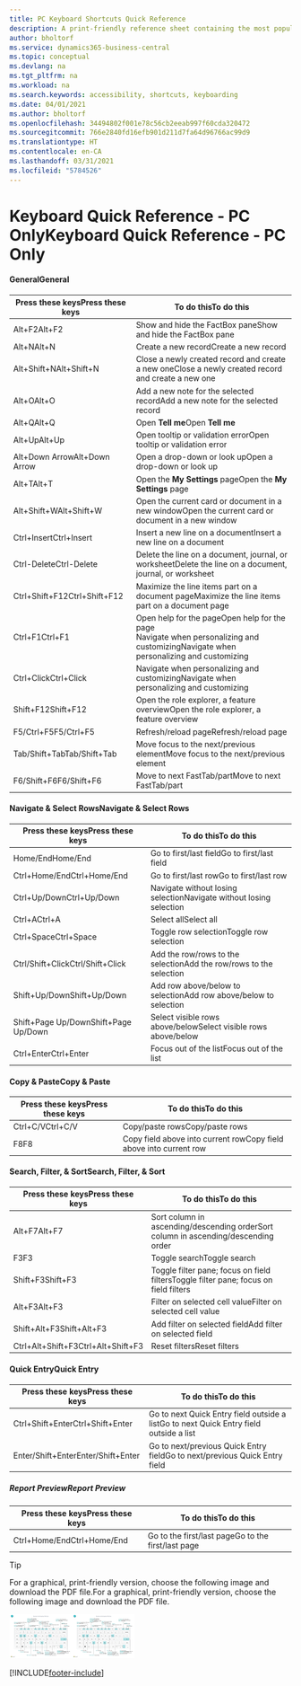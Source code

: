```yaml
---
title: PC Keyboard Shortcuts Quick Reference
description: A print-friendly reference sheet containing the most popular keyboard shortcuts for PC users.
author: bholtorf
ms.service: dynamics365-business-central
ms.topic: conceptual
ms.devlang: na
ms.tgt_pltfrm: na
ms.workload: na
ms.search.keywords: accessibility, shortcuts, keyboarding
ms.date: 04/01/2021
ms.author: bholtorf
ms.openlocfilehash: 34494802f001e78c56cb2eeab997f60cda320472
ms.sourcegitcommit: 766e2840fd16efb901d211d7fa64d96766ac99d9
ms.translationtype: HT
ms.contentlocale: en-CA
ms.lasthandoff: 03/31/2021
ms.locfileid: "5784526"
---
```

# <a name="keyboard-quick-reference---pc-only"></a><span data-ttu-id="66237-103">Keyboard Quick Reference - PC Only</span><span class="sxs-lookup"><span data-stu-id="66237-103">Keyboard Quick Reference - PC Only</span></span>

#### <a name="general"></a><span data-ttu-id="66237-104">General</span><span class="sxs-lookup"><span data-stu-id="66237-104">General</span></span>

|<span data-ttu-id="66237-105">Press these keys</span><span class="sxs-lookup"><span data-stu-id="66237-105">Press these keys</span></span>|<span data-ttu-id="66237-106">To do this</span><span class="sxs-lookup"><span data-stu-id="66237-106">To do this</span></span>|  
|-|-|
|<span data-ttu-id="66237-107">Alt+F2</span><span class="sxs-lookup"><span data-stu-id="66237-107">Alt+F2</span></span>|<span data-ttu-id="66237-108">Show and hide the FactBox pane</span><span class="sxs-lookup"><span data-stu-id="66237-108">Show and hide the FactBox pane</span></span>|
|<span data-ttu-id="66237-109">Alt+N</span><span class="sxs-lookup"><span data-stu-id="66237-109">Alt+N</span></span>|<span data-ttu-id="66237-110">Create a new record</span><span class="sxs-lookup"><span data-stu-id="66237-110">Create a new record</span></span>|
|<span data-ttu-id="66237-111">Alt+Shift+N</span><span class="sxs-lookup"><span data-stu-id="66237-111">Alt+Shift+N</span></span>|<span data-ttu-id="66237-112">Close a newly created record and create a new one</span><span class="sxs-lookup"><span data-stu-id="66237-112">Close a newly created record and create a new one</span></span>|
|<span data-ttu-id="66237-113">Alt+O</span><span class="sxs-lookup"><span data-stu-id="66237-113">Alt+O</span></span>|<span data-ttu-id="66237-114">Add a new note for the selected record</span><span class="sxs-lookup"><span data-stu-id="66237-114">Add a new note for the selected record</span></span>|
|<span data-ttu-id="66237-115">Alt+Q</span><span class="sxs-lookup"><span data-stu-id="66237-115">Alt+Q</span></span>|<span data-ttu-id="66237-116">Open **Tell me**</span><span class="sxs-lookup"><span data-stu-id="66237-116">Open **Tell me**</span></span>|
|<span data-ttu-id="66237-117">Alt+Up</span><span class="sxs-lookup"><span data-stu-id="66237-117">Alt+Up</span></span>|<span data-ttu-id="66237-118">Open tooltip or validation error</span><span class="sxs-lookup"><span data-stu-id="66237-118">Open tooltip or validation error</span></span>|
|<span data-ttu-id="66237-119">Alt+Down Arrow</span><span class="sxs-lookup"><span data-stu-id="66237-119">Alt+Down Arrow</span></span>|<span data-ttu-id="66237-120">Open a drop-down or look up</span><span class="sxs-lookup"><span data-stu-id="66237-120">Open a drop-down or look up</span></span>|
|<span data-ttu-id="66237-121">Alt+T</span><span class="sxs-lookup"><span data-stu-id="66237-121">Alt+T</span></span>|<span data-ttu-id="66237-122">Open the **My Settings** page</span><span class="sxs-lookup"><span data-stu-id="66237-122">Open the **My Settings** page</span></span>|
|<span data-ttu-id="66237-123">Alt+Shift+W</span><span class="sxs-lookup"><span data-stu-id="66237-123">Alt+Shift+W</span></span>|<span data-ttu-id="66237-124">Open the current card or document in a new window</span><span class="sxs-lookup"><span data-stu-id="66237-124">Open the current card or document in a new window</span></span>|
|<span data-ttu-id="66237-125">Ctrl+Insert</span><span class="sxs-lookup"><span data-stu-id="66237-125">Ctrl+Insert</span></span>|<span data-ttu-id="66237-126">Insert a new line on a document</span><span class="sxs-lookup"><span data-stu-id="66237-126">Insert a new line on a document</span></span>|
|<span data-ttu-id="66237-127">Ctrl-Delete</span><span class="sxs-lookup"><span data-stu-id="66237-127">Ctrl-Delete</span></span>|<span data-ttu-id="66237-128">Delete the line on a document, journal, or worksheet</span><span class="sxs-lookup"><span data-stu-id="66237-128">Delete the line on a document, journal, or worksheet</span></span>|
|<span data-ttu-id="66237-129">Ctrl+Shift+F12</span><span class="sxs-lookup"><span data-stu-id="66237-129">Ctrl+Shift+F12</span></span>|<span data-ttu-id="66237-130">Maximize the line items part on a document page</span><span class="sxs-lookup"><span data-stu-id="66237-130">Maximize the line items part on a document page</span></span>|
|<span data-ttu-id="66237-131">Ctrl+F1</span><span class="sxs-lookup"><span data-stu-id="66237-131">Ctrl+F1</span></span>|<span data-ttu-id="66237-132">Open help for the page</span><span class="sxs-lookup"><span data-stu-id="66237-132">Open help for the page</span></span><br /><span data-ttu-id="66237-133">Navigate when personalizing and customizing</span><span class="sxs-lookup"><span data-stu-id="66237-133">Navigate when personalizing and customizing</span></span>|
|<span data-ttu-id="66237-134">Ctrl+Click</span><span class="sxs-lookup"><span data-stu-id="66237-134">Ctrl+Click</span></span>|<span data-ttu-id="66237-135">Navigate when personalizing and customizing</span><span class="sxs-lookup"><span data-stu-id="66237-135">Navigate when personalizing and customizing</span></span>|
|<span data-ttu-id="66237-136">Shift+F12</span><span class="sxs-lookup"><span data-stu-id="66237-136">Shift+F12</span></span>|<span data-ttu-id="66237-137">Open the role explorer, a feature overview</span><span class="sxs-lookup"><span data-stu-id="66237-137">Open the role explorer, a feature overview</span></span>|
|<span data-ttu-id="66237-138">F5/Ctrl+F5</span><span class="sxs-lookup"><span data-stu-id="66237-138">F5/Ctrl+F5</span></span>|<span data-ttu-id="66237-139">Refresh/reload page</span><span class="sxs-lookup"><span data-stu-id="66237-139">Refresh/reload page</span></span>|
|<span data-ttu-id="66237-140">Tab/Shift+Tab</span><span class="sxs-lookup"><span data-stu-id="66237-140">Tab/Shift+Tab</span></span>|<span data-ttu-id="66237-141">Move focus to the next/previous element</span><span class="sxs-lookup"><span data-stu-id="66237-141">Move focus to the next/previous element</span></span>|
|<span data-ttu-id="66237-142">F6/Shift+F6</span><span class="sxs-lookup"><span data-stu-id="66237-142">F6/Shift+F6</span></span>|<span data-ttu-id="66237-143">Move to next FastTab/part</span><span class="sxs-lookup"><span data-stu-id="66237-143">Move to next FastTab/part</span></span>|

#### <a name="navigate--select-rows"></a><span data-ttu-id="66237-144">Navigate & Select Rows</span><span class="sxs-lookup"><span data-stu-id="66237-144">Navigate & Select Rows</span></span>

|<span data-ttu-id="66237-145">Press these keys</span><span class="sxs-lookup"><span data-stu-id="66237-145">Press these keys</span></span>|<span data-ttu-id="66237-146">To do this</span><span class="sxs-lookup"><span data-stu-id="66237-146">To do this</span></span>|
|-|-|
|<span data-ttu-id="66237-147">Home/End</span><span class="sxs-lookup"><span data-stu-id="66237-147">Home/End</span></span>|<span data-ttu-id="66237-148">Go to first/last field</span><span class="sxs-lookup"><span data-stu-id="66237-148">Go to first/last field</span></span>|
|<span data-ttu-id="66237-149">Ctrl+Home/End</span><span class="sxs-lookup"><span data-stu-id="66237-149">Ctrl+Home/End</span></span> |<span data-ttu-id="66237-150">Go to first/last row</span><span class="sxs-lookup"><span data-stu-id="66237-150">Go to first/last row</span></span>|
|<span data-ttu-id="66237-151">Ctrl+Up/Down</span><span class="sxs-lookup"><span data-stu-id="66237-151">Ctrl+Up/Down</span></span>|<span data-ttu-id="66237-152">Navigate without losing selection</span><span class="sxs-lookup"><span data-stu-id="66237-152">Navigate without losing selection</span></span>|
|<span data-ttu-id="66237-153">Ctrl+A</span><span class="sxs-lookup"><span data-stu-id="66237-153">Ctrl+A</span></span> |<span data-ttu-id="66237-154">Select all</span><span class="sxs-lookup"><span data-stu-id="66237-154">Select all</span></span>|
|<span data-ttu-id="66237-155">Ctrl+Space</span><span class="sxs-lookup"><span data-stu-id="66237-155">Ctrl+Space</span></span>|<span data-ttu-id="66237-156">Toggle row selection</span><span class="sxs-lookup"><span data-stu-id="66237-156">Toggle row selection</span></span>|
|<span data-ttu-id="66237-157">Ctrl/Shift+Click</span><span class="sxs-lookup"><span data-stu-id="66237-157">Ctrl/Shift+Click</span></span>|<span data-ttu-id="66237-158">Add the row/rows to the selection</span><span class="sxs-lookup"><span data-stu-id="66237-158">Add the row/rows to the selection</span></span>|
|<span data-ttu-id="66237-159">Shift+Up/Down</span><span class="sxs-lookup"><span data-stu-id="66237-159">Shift+Up/Down</span></span>|<span data-ttu-id="66237-160">Add row above/below to selection</span><span class="sxs-lookup"><span data-stu-id="66237-160">Add row above/below to selection</span></span>|
|<span data-ttu-id="66237-161">Shift+Page Up/Down</span><span class="sxs-lookup"><span data-stu-id="66237-161">Shift+Page Up/Down</span></span>|<span data-ttu-id="66237-162">Select visible rows above/below</span><span class="sxs-lookup"><span data-stu-id="66237-162">Select visible rows above/below</span></span>|
|<span data-ttu-id="66237-163">Ctrl+Enter</span><span class="sxs-lookup"><span data-stu-id="66237-163">Ctrl+Enter</span></span>|<span data-ttu-id="66237-164">Focus out of the list</span><span class="sxs-lookup"><span data-stu-id="66237-164">Focus out of the list</span></span>|

#### <a name="copy--paste"></a><span data-ttu-id="66237-165">Copy & Paste</span><span class="sxs-lookup"><span data-stu-id="66237-165">Copy & Paste</span></span>

|<span data-ttu-id="66237-166">Press these keys</span><span class="sxs-lookup"><span data-stu-id="66237-166">Press these keys</span></span>|<span data-ttu-id="66237-167">To do this</span><span class="sxs-lookup"><span data-stu-id="66237-167">To do this</span></span>|
|-|-|
|<span data-ttu-id="66237-168">Ctrl+C/V</span><span class="sxs-lookup"><span data-stu-id="66237-168">Ctrl+C/V</span></span>|<span data-ttu-id="66237-169">Copy/paste rows</span><span class="sxs-lookup"><span data-stu-id="66237-169">Copy/paste rows</span></span>|
|<span data-ttu-id="66237-170">F8</span><span class="sxs-lookup"><span data-stu-id="66237-170">F8</span></span>|<span data-ttu-id="66237-171">Copy field above into current row</span><span class="sxs-lookup"><span data-stu-id="66237-171">Copy field above into current row</span></span>|

#### <a name="search-filter--sort"></a><span data-ttu-id="66237-172">Search, Filter, & Sort</span><span class="sxs-lookup"><span data-stu-id="66237-172">Search, Filter, & Sort</span></span>

|<span data-ttu-id="66237-173">Press these keys</span><span class="sxs-lookup"><span data-stu-id="66237-173">Press these keys</span></span>|<span data-ttu-id="66237-174">To do this</span><span class="sxs-lookup"><span data-stu-id="66237-174">To do this</span></span>|
|-|-|
|<span data-ttu-id="66237-175">Alt+F7</span><span class="sxs-lookup"><span data-stu-id="66237-175">Alt+F7</span></span>|<span data-ttu-id="66237-176">Sort column in ascending/descending order</span><span class="sxs-lookup"><span data-stu-id="66237-176">Sort column in ascending/descending order</span></span>|
|<span data-ttu-id="66237-177">F3</span><span class="sxs-lookup"><span data-stu-id="66237-177">F3</span></span>|<span data-ttu-id="66237-178">Toggle search</span><span class="sxs-lookup"><span data-stu-id="66237-178">Toggle search</span></span>|
|<span data-ttu-id="66237-179">Shift+F3</span><span class="sxs-lookup"><span data-stu-id="66237-179">Shift+F3</span></span>|<span data-ttu-id="66237-180">Toggle filter pane; focus on field filters</span><span class="sxs-lookup"><span data-stu-id="66237-180">Toggle filter pane; focus on field filters</span></span>|
|<span data-ttu-id="66237-181">Alt+F3</span><span class="sxs-lookup"><span data-stu-id="66237-181">Alt+F3</span></span>|<span data-ttu-id="66237-182">Filter on selected cell value</span><span class="sxs-lookup"><span data-stu-id="66237-182">Filter on selected cell value</span></span>|
|<span data-ttu-id="66237-183">Shift+Alt+F3</span><span class="sxs-lookup"><span data-stu-id="66237-183">Shift+Alt+F3</span></span>|<span data-ttu-id="66237-184">Add filter on selected field</span><span class="sxs-lookup"><span data-stu-id="66237-184">Add filter on selected field</span></span>|
|<span data-ttu-id="66237-185">Ctrl+Alt+Shift+F3</span><span class="sxs-lookup"><span data-stu-id="66237-185">Ctrl+Alt+Shift+F3</span></span>|<span data-ttu-id="66237-186">Reset filters</span><span class="sxs-lookup"><span data-stu-id="66237-186">Reset filters</span></span>|

#### <a name="quick-entry"></a><span data-ttu-id="66237-187">Quick Entry</span><span class="sxs-lookup"><span data-stu-id="66237-187">Quick Entry</span></span>

|<span data-ttu-id="66237-188">Press these keys</span><span class="sxs-lookup"><span data-stu-id="66237-188">Press these keys</span></span>|<span data-ttu-id="66237-189">To do this</span><span class="sxs-lookup"><span data-stu-id="66237-189">To do this</span></span>|
|-|-|
|<span data-ttu-id="66237-190">Ctrl+Shift+Enter</span><span class="sxs-lookup"><span data-stu-id="66237-190">Ctrl+Shift+Enter</span></span>|<span data-ttu-id="66237-191">Go to next Quick Entry field outside a list</span><span class="sxs-lookup"><span data-stu-id="66237-191">Go to next Quick Entry field outside a list</span></span>|
|<span data-ttu-id="66237-192">Enter/Shift+Enter</span><span class="sxs-lookup"><span data-stu-id="66237-192">Enter/Shift+Enter</span></span>|<span data-ttu-id="66237-193">Go to next/previous Quick Entry field</span><span class="sxs-lookup"><span data-stu-id="66237-193">Go to next/previous Quick Entry field</span></span>|
##### <a name="report-preview"></a><span data-ttu-id="66237-194">Report Preview</span><span class="sxs-lookup"><span data-stu-id="66237-194">Report Preview</span></span>

|<span data-ttu-id="66237-195">Press these keys</span><span class="sxs-lookup"><span data-stu-id="66237-195">Press these keys</span></span>|<span data-ttu-id="66237-196">To do this</span><span class="sxs-lookup"><span data-stu-id="66237-196">To do this</span></span>|
|-|-|
|<span data-ttu-id="66237-197">Ctrl+Home/End</span><span class="sxs-lookup"><span data-stu-id="66237-197">Ctrl+Home/End</span></span>|<span data-ttu-id="66237-198">Go to the first/last page</span><span class="sxs-lookup"><span data-stu-id="66237-198">Go to the first/last page</span></span>|

> [!TIP]
> <span data-ttu-id="66237-199">For a graphical, print-friendly version, choose the following image and download the PDF file.</span><span class="sxs-lookup"><span data-stu-id="66237-199">For a graphical, print-friendly version, choose the following image and download the PDF file.</span></span>
>
> <span data-ttu-id="66237-200">[![Icon that opens a PDF](media/keyboard_shortcut_inline.png)](media/keyboard_shortcuts.pdf)</span><span class="sxs-lookup"><span data-stu-id="66237-200">[![Icon that opens a PDF](media/keyboard_shortcut_inline.png)](media/keyboard_shortcuts.pdf)</span></span>


[!INCLUDE[footer-include](includes/footer-banner.md)]